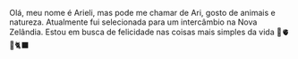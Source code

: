 Olá, meu nome é Arieli, mas pode me chamar de Ari, gosto de animais e natureza. Atualmente fui selecionada para um intercâmbio na Nova Zelândia. Estou em busca de felicidade nas coisas mais simples da vida 🧿🫀🍵🐈‍⬛

<!---
arieli393/arieli393 is a ✨ special ✨ repository because its `README.md` (this file) appears on your GitHub profile.
You can click the Preview link to take a look at your changes.
--->
